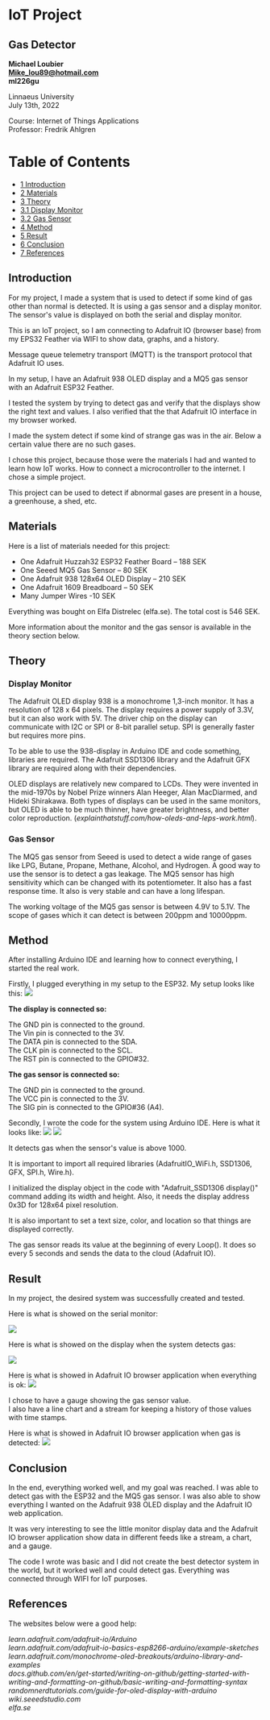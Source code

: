 # IoT Project

## Gas Detector

**Michael Loubier**<br/>
**Mike_lou89@hotmail.com**<br/>
**ml226gu**<br/>

Linnaeus University<br/>
July 13th, 2022

Course: Internet of Things Applications<br/>
Professor: Fredrik Ahlgren

# Table of Contents

- [1 Introduction](#introduction)
- [2 Materials](#materials)
- [3 Theory](#theory)
- [3.1 Display Monitor](#display-monitor)
- [3.2 Gas Sensor](#gas-sensor)
- [4 Method](#method)
- [5 Result](#result)
- [6 Conclusion](#conclusion)
- [7 References](#references)

## Introduction

For my project, I made a system that is used to detect if some kind of gas other than normal is detected. It is using a gas sensor and a display monitor. The sensor&#39;s value is displayed on both the serial and display monitor.

This is an IoT project, so I am connecting to Adafruit IO (browser base) from my EPS32 Feather via WIFI to show data, graphs, and a history.

Message queue telemetry transport (MQTT) is the transport protocol that Adafruit IO uses.

In my setup, I have an Adafruit 938 OLED display and a MQ5 gas sensor with an Adafruit ESP32 Feather.

I tested the system by trying to detect gas and verify that the displays show the right text and values. I also verified that the that Adafruit IO interface in my browser worked.

I made the system detect if some kind of strange gas was in the air. Below a certain value there are no such gases.

I chose this project, because those were the materials I had and wanted to learn how IoT works. How to connect a microcontroller to the internet. I chose a simple project.

This project can be used to detect if abnormal gases are present in a house, a greenhouse, a shed, etc.

## Materials

Here is a list of materials needed for this project:

- One Adafruit Huzzah32 ESP32 Feather Board – 188 SEK
- One Seeed MQ5 Gas Sensor – 80 SEK
- One Adafruit 938 128x64 OLED Display – 210 SEK
- One Adafruit 1609 Breadboard – 50 SEK
- Many Jumper Wires -10 SEK

Everything was bought on Elfa Distrelec (elfa.se). The total cost is 546 SEK.

More information about the monitor and the gas sensor is available in the theory section below.

## Theory
  ### Display Monitor

The Adafruit OLED display 938 is a monochrome 1,3-inch monitor. It has a resolution of 128 x 64 pixels. The display requires a power supply of 3.3V, but it can also work with 5V. The driver chip on the display can communicate with I2C or SPI or 8-bit parallel setup. SPI is generally faster but requires more pins.

To be able to use the 938-display in Arduino IDE and code something, libraries are required. The Adafruit SSD1306 library and the Adafruit GFX library are required along with their dependencies.

OLED displays are relatively new compared to LCDs. They were invented in the mid-1970s by Nobel Prize winners Alan Heeger, Alan MacDiarmed, and Hideki Shirakawa. Both types of displays can be used in the same monitors, but OLED is able to be much thinner, have greater brightness, and better color reproduction. (_explainthatstuff.com/how-oleds-and-leps-work.html_).

  ### Gas Sensor

The MQ5 gas sensor from Seeed is used to detect a wide range of gases like LPG, Butane, Propane, Methane, Alcohol, and Hydrogen. A good way to use the sensor is to detect a gas leakage. The MQ5 sensor has high sensitivity which can be changed with its potentiometer. It also has a fast response time. It also is very stable and can have a long lifespan.

The working voltage of the MQ5 gas sensor is between 4.9V to 5.1V. The scope of gases which it can detect is between 200ppm and 10000ppm.

## Method

After installing Arduino IDE and learning how to connect everything, I started the real work.

Firstly, I plugged everything in my setup to the ESP32. My setup looks like this:
![](https://github.com/Sozyone/IoT-Gas-Project/blob/main/OK.jpg)

**The display is connected so:**

The GND pin is connected to the ground.<br/>
The Vin pin is connected to the 3V.<br/>
The DATA pin is connected to the SDA.<br/>
The CLK pin is connected to the SCL.<br/>
The RST pin is connected to the GPIO#32.<br/>

**The gas sensor is connected so:**

The GND pin is connected to the ground.<br/>
The VCC pin is connected to the 3V.<br/>
The SIG pin is connected to the GPIO#36 (A4).<br/>

Secondly, I wrote the code for the system using Arduino IDE. Here is what it looks like:
![](https://github.com/Sozyone/IoT-Gas-Project/blob/main/Code1.png)
![](https://github.com/Sozyone/IoT-Gas-Project/blob/main/Code2.png)

It detects gas when the sensor&#39;s value is above 1000.

It is important to import all required libraries (AdafruitIO\_WiFi.h, SSD1306, GFX, SPI.h, Wire.h).

I initialized the display object in the code with &quot;Adafruit\_SSD1306 display()&quot; command adding its width and height. Also, it needs the display address 0x3D for 128x64 pixel resolution.

It is also important to set a text size, color, and location so that things are displayed correctly.

The gas sensor reads its value at the beginning of every Loop(). It does so every 5 seconds and sends the data to the cloud (Adafruit IO).

## Result

In my project, the desired system was successfully created and tested.

Here is what is showed on the serial monitor:

![](https://github.com/Sozyone/IoT-Gas-Project/blob/main/Serial.png) 

Here is what is showed on the display when the system detects gas:

![](https://github.com/Sozyone/IoT-Gas-Project/blob/main/Gas.jpg)

Here is what is showed in Adafruit IO browser application when everything is ok:
![](https://github.com/Sozyone/IoT-Gas-Project/blob/main/Adafruit%20IO%20OK.jpeg)

I chose to have a gauge showing the gas sensor value.<br/>
I also have a line chart and a stream for keeping a history of those values with time stamps.

Here is what is showed in Adafruit IO browser application when gas is detected:
![](https://github.com/Sozyone/IoT-Gas-Project/blob/main/Adafruit%20IO%20Gas.jpeg)

## Conclusion

In the end, everything worked well, and my goal was reached. I was able to detect gas with the ESP32 and the MQ5 gas sensor. I was also able to show everything I wanted on the Adafruit 938 OLED display and the Adafruit IO web application.

It was very interesting to see the little monitor display data and the Adafruit IO browser application show data in different feeds like a stream, a chart, and a gauge.

The code I wrote was basic and I did not create the best detector system in the world, but it worked well and could detect gas. Everything was connected through WIFI for IoT purposes.

## References

The websites below were a good help:

_learn.adafruit.com/adafruit-io/Arduino_<br/>
_learn.adafruit.com/adafruit-io-basics-esp8266-arduino/example-sketches_<br/>
_learn.adafruit.com/monochrome-oled-breakouts/arduino-library-and-examples_<br/>
_docs.github.com/en/get-started/writing-on-github/getting-started-with-writing-and-formatting-on-github/basic-writing-and-formatting-syntax_<br/>
_randomnerdtutorials.com/guide-for-oled-display-with-arduino_<br/>
_wiki.seeedstudio.com_<br/>
_elfa.se_<br/>
